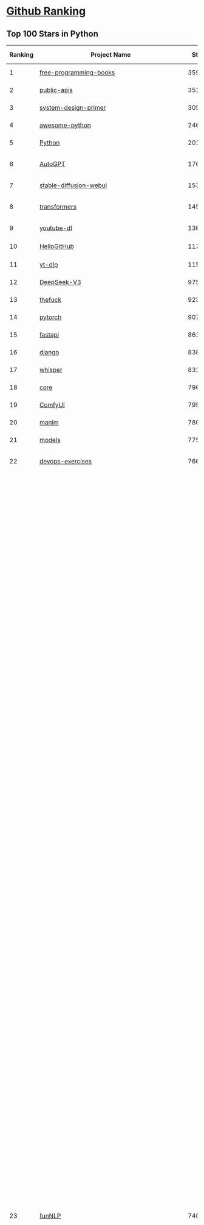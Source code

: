 [Github Ranking](../README.md)
==========

## Top 100 Stars in Python

| Ranking | Project Name | Stars | Forks | Language | Open Issues | Description | Last Commit |
| ------- | ------------ | ----- | ----- | -------- | ----------- | ----------- | ----------- |
| 1 | [free-programming-books](https://github.com/EbookFoundation/free-programming-books) | 359312 | 63531 | Python | 30 | :books: Freely available programming books | 2025-06-01T19:20:36Z |
| 2 | [public-apis](https://github.com/public-apis/public-apis) | 351020 | 36896 | Python | 10 | A collective list of free APIs | 2025-05-20T15:56:34Z |
| 3 | [system-design-primer](https://github.com/donnemartin/system-design-primer) | 305912 | 50578 | Python | 242 | Learn how to design large-scale systems. Prep for the system design interview.  Includes Anki flashcards. | 2025-05-21T11:13:33Z |
| 4 | [awesome-python](https://github.com/vinta/awesome-python) | 246469 | 25805 | Python | 0 | An opinionated list of awesome Python frameworks, libraries, software and resources. | 2024-08-11T17:10:18Z |
| 5 | [Python](https://github.com/TheAlgorithms/Python) | 201317 | 46873 | Python | 67 | All Algorithms implemented in Python | 2025-06-09T17:53:59Z |
| 6 | [AutoGPT](https://github.com/Significant-Gravitas/AutoGPT) | 176094 | 45800 | Python | 143 | AutoGPT is the vision of accessible AI for everyone, to use and to build on. Our mission is to provide the tools, so that you can focus on what matters. | 2025-06-12T23:25:32Z |
| 7 | [stable-diffusion-webui](https://github.com/AUTOMATIC1111/stable-diffusion-webui) | 153440 | 28545 | Python | 2345 | Stable Diffusion web UI | 2025-05-03T06:17:03Z |
| 8 | [transformers](https://github.com/huggingface/transformers) | 145532 | 29327 | Python | 1051 | 🤗 Transformers: the model-definition framework for state-of-the-art machine learning models in text, vision, audio, and multimodal models, for both inference and training.  | 2025-06-12T22:19:40Z |
| 9 | [youtube-dl](https://github.com/ytdl-org/youtube-dl) | 136042 | 10362 | Python | 3643 | Command-line program to download videos from YouTube.com and other video sites | 2025-05-04T11:53:05Z |
| 10 | [HelloGitHub](https://github.com/521xueweihan/HelloGitHub) | 117215 | 10399 | Python | 191 | :octocat: 分享 GitHub 上有趣、入门级的开源项目。Share interesting, entry-level open source projects on GitHub. | 2025-06-09T07:42:21Z |
| 11 | [yt-dlp](https://github.com/yt-dlp/yt-dlp) | 115059 | 9086 | Python | 1554 | A feature-rich command-line audio/video downloader | 2025-06-12T23:25:08Z |
| 12 | [DeepSeek-V3](https://github.com/deepseek-ai/DeepSeek-V3) | 97582 | 15849 | Python | 38 | None | 2025-04-09T01:50:40Z |
| 13 | [thefuck](https://github.com/nvbn/thefuck) | 92303 | 3707 | Python | 282 | Magnificent app which corrects your previous console command. | 2024-07-19T14:56:13Z |
| 14 | [pytorch](https://github.com/pytorch/pytorch) | 90764 | 24426 | Python | 15098 | Tensors and Dynamic neural networks in Python with strong GPU acceleration | 2025-06-13T04:04:49Z |
| 15 | [fastapi](https://github.com/fastapi/fastapi) | 86186 | 7465 | Python | 51 | FastAPI framework, high performance, easy to learn, fast to code, ready for production | 2025-06-12T07:32:30Z |
| 16 | [django](https://github.com/django/django) | 83891 | 32642 | Python | 0 | The Web framework for perfectionists with deadlines. | 2025-06-12T20:35:14Z |
| 17 | [whisper](https://github.com/openai/whisper) | 83176 | 10099 | Python | 0 | Robust Speech Recognition via Large-Scale Weak Supervision | 2025-05-13T18:22:39Z |
| 18 | [core](https://github.com/home-assistant/core) | 79605 | 33992 | Python | 2553 | :house_with_garden: Open source home automation that puts local control and privacy first. | 2025-06-12T22:50:36Z |
| 19 | [ComfyUI](https://github.com/comfyanonymous/ComfyUI) | 79563 | 8799 | Python | 2333 | The most powerful and modular diffusion model GUI, api and backend with a graph/nodes interface. | 2025-06-13T00:17:14Z |
| 20 | [manim](https://github.com/3b1b/manim) | 78032 | 6729 | Python | 446 | Animation engine for explanatory math videos | 2025-06-10T16:01:37Z |
| 21 | [models](https://github.com/tensorflow/models) | 77547 | 45579 | Python | 1073 | Models and examples built with TensorFlow | 2025-06-09T19:41:53Z |
| 22 | [devops-exercises](https://github.com/bregman-arie/devops-exercises) | 76653 | 17191 | Python | 35 | Linux, Jenkins, AWS, SRE, Prometheus, Docker, Python, Ansible, Git, Kubernetes, Terraform, OpenStack, SQL, NoSQL, Azure, GCP, DNS, Elastic, Network, Virtualization. DevOps Interview Questions | 2025-04-24T19:36:05Z |
| 23 | [funNLP](https://github.com/fighting41love/funNLP) | 74065 | 14878 | Python | 33 | 中英文敏感词、语言检测、中外手机/电话归属地/运营商查询、名字推断性别、手机号抽取、身份证抽取、邮箱抽取、中日文人名库、中文缩写库、拆字词典、词汇情感值、停用词、反动词表、暴恐词表、繁简体转换、英文模拟中文发音、汪峰歌词生成器、职业名称词库、同义词库、反义词库、否定词库、汽车品牌词库、汽车零件词库、连续英文切割、各种中文词向量、公司名字大全、古诗词库、IT词库、财经词库、成语词库、地名词库、历史名人词库、诗词词库、医学词库、饮食词库、法律词库、汽车词库、动物词库、中文聊天语料、中文谣言数据、百度中文问答数据集、句子相似度匹配算法集合、bert资源、文本生成&摘要相关工具、cocoNLP信息抽取工具、国内电话号码正则匹配、清华大学XLORE:中英文跨语言百科知识图谱、清华大学人工智能技术系列报告、自然语言生成、NLU太难了系列、自动对联数据及机器人、用户名黑名单列表、罪名法务名词及分类模型、微信公众号语料、cs224n深度学习自然语言处理课程、中文手写汉字识别、中文自然语言处理 语料/数据集、变量命名神器、分词语料库+代码、任务型对话英文数据集、ASR 语音数据集 + 基于深度学习的中文语音识别系统、笑声检测器、Microsoft多语言数字/单位/如日期时间识别包、中华新华字典数据库及api(包括常用歇后语、成语、词语和汉字)、文档图谱自动生成、SpaCy 中文模型、Common Voice语音识别数据集新版、神经网络关系抽取、基于bert的命名实体识别、关键词(Keyphrase)抽取包pke、基于医疗领域知识图谱的问答系统、基于依存句法与语义角色标注的事件三元组抽取、依存句法分析4万句高质量标注数据、cnocr：用来做中文OCR的Python3包、中文人物关系知识图谱项目、中文nlp竞赛项目及代码汇总、中文字符数据、speech-aligner: 从“人声语音”及其“语言文本”产生音素级别时间对齐标注的工具、AmpliGraph: 知识图谱表示学习(Python)库：知识图谱概念链接预测、Scattertext 文本可视化(python)、语言/知识表示工具：BERT & ERNIE、中文对比英文自然语言处理NLP的区别综述、Synonyms中文近义词工具包、HarvestText领域自适应文本挖掘工具（新词发现-情感分析-实体链接等）、word2word：(Python)方便易用的多语言词-词对集：62种语言/3,564个多语言对、语音识别语料生成工具：从具有音频/字幕的在线视频创建自动语音识别(ASR)语料库、构建医疗实体识别的模型（包含词典和语料标注）、单文档非监督的关键词抽取、Kashgari中使用gpt-2语言模型、开源的金融投资数据提取工具、文本自动摘要库TextTeaser: 仅支持英文、人民日报语料处理工具集、一些关于自然语言的基本模型、基于14W歌曲知识库的问答尝试--功能包括歌词接龙and已知歌词找歌曲以及歌曲歌手歌词三角关系的问答、基于Siamese bilstm模型的相似句子判定模型并提供训练数据集和测试数据集、用Transformer编解码模型实现的根据Hacker News文章标题自动生成评论、用BERT进行序列标记和文本分类的模板代码、LitBank：NLP数据集——支持自然语言处理和计算人文学科任务的100部带标记英文小说语料、百度开源的基准信息抽取系统、虚假新闻数据集、Facebook: LAMA语言模型分析，提供Transformer-XL/BERT/ELMo/GPT预训练语言模型的统一访问接口、CommonsenseQA：面向常识的英文QA挑战、中文知识图谱资料、数据及工具、各大公司内部里大牛分享的技术文档 PDF 或者 PPT、自然语言生成SQL语句（英文）、中文NLP数据增强（EDA）工具、英文NLP数据增强工具 、基于医药知识图谱的智能问答系统、京东商品知识图谱、基于mongodb存储的军事领域知识图谱问答项目、基于远监督的中文关系抽取、语音情感分析、中文ULMFiT-情感分析-文本分类-语料及模型、一个拍照做题程序、世界各国大规模人名库、一个利用有趣中文语料库 qingyun 训练出来的中文聊天机器人、中文聊天机器人seqGAN、省市区镇行政区划数据带拼音标注、教育行业新闻语料库包含自动文摘功能、开放了对话机器人-知识图谱-语义理解-自然语言处理工具及数据、中文知识图谱：基于百度百科中文页面-抽取三元组信息-构建中文知识图谱、masr: 中文语音识别-提供预训练模型-高识别率、Python音频数据增广库、中文全词覆盖BERT及两份阅读理解数据、ConvLab：开源多域端到端对话系统平台、中文自然语言处理数据集、基于最新版本rasa搭建的对话系统、基于TensorFlow和BERT的管道式实体及关系抽取、一个小型的证券知识图谱/知识库、复盘所有NLP比赛的TOP方案、OpenCLaP：多领域开源中文预训练语言模型仓库、UER：基于不同语料+编码器+目标任务的中文预训练模型仓库、中文自然语言处理向量合集、基于金融-司法领域(兼有闲聊性质)的聊天机器人、g2pC：基于上下文的汉语读音自动标记模块、Zincbase 知识图谱构建工具包、诗歌质量评价/细粒度情感诗歌语料库、快速转化「中文数字」和「阿拉伯数字」、百度知道问答语料库、基于知识图谱的问答系统、jieba_fast 加速版的jieba、正则表达式教程、中文阅读理解数据集、基于BERT等最新语言模型的抽取式摘要提取、Python利用深度学习进行文本摘要的综合指南、知识图谱深度学习相关资料整理、维基大规模平行文本语料、StanfordNLP 0.2.0：纯Python版自然语言处理包、NeuralNLP-NeuralClassifier：腾讯开源深度学习文本分类工具、端到端的封闭域对话系统、中文命名实体识别：NeuroNER vs. BertNER、新闻事件线索抽取、2019年百度的三元组抽取比赛：“科学空间队”源码、基于依存句法的开放域文本知识三元组抽取和知识库构建、中文的GPT2训练代码、ML-NLP - 机器学习(Machine Learning)NLP面试中常考到的知识点和代码实现、nlp4han:中文自然语言处理工具集(断句/分词/词性标注/组块/句法分析/语义分析/NER/N元语法/HMM/代词消解/情感分析/拼写检查、XLM：Facebook的跨语言预训练语言模型、用基于BERT的微调和特征提取方法来进行知识图谱百度百科人物词条属性抽取、中文自然语言处理相关的开放任务-数据集-当前最佳结果、CoupletAI - 基于CNN+Bi-LSTM+Attention 的自动对对联系统、抽象知识图谱、MiningZhiDaoQACorpus - 580万百度知道问答数据挖掘项目、brat rapid annotation tool: 序列标注工具、大规模中文知识图谱数据：1.4亿实体、数据增强在机器翻译及其他nlp任务中的应用及效果、allennlp阅读理解:支持多种数据和模型、PDF表格数据提取工具 、 Graphbrain：AI开源软件库和科研工具，目的是促进自动意义提取和文本理解以及知识的探索和推断、简历自动筛选系统、基于命名实体识别的简历自动摘要、中文语言理解测评基准，包括代表性的数据集&基准模型&语料库&排行榜、树洞 OCR 文字识别 、从包含表格的扫描图片中识别表格和文字、语声迁移、Python口语自然语言处理工具集(英文)、 similarity：相似度计算工具包，java编写、海量中文预训练ALBERT模型 、Transformers 2.0 、基于大规模音频数据集Audioset的音频增强 、Poplar：网页版自然语言标注工具、图片文字去除，可用于漫画翻译 、186种语言的数字叫法库、Amazon发布基于知识的人-人开放领域对话数据集 、中文文本纠错模块代码、繁简体转换 、 Python实现的多种文本可读性评价指标、类似于人名/地名/组织机构名的命名体识别数据集 、东南大学《知识图谱》研究生课程(资料)、. 英文拼写检查库 、 wwsearch是企业微信后台自研的全文检索引擎、CHAMELEON：深度学习新闻推荐系统元架构 、 8篇论文梳理BERT相关模型进展与反思、DocSearch：免费文档搜索引擎、 LIDA：轻量交互式对话标注工具 、aili - the fastest in-memory index in the East 东半球最快并发索引 、知识图谱车音工作项目、自然语言生成资源大全 、中日韩分词库mecab的Python接口库、中文文本摘要/关键词提取、汉字字符特征提取器 (featurizer)，提取汉字的特征（发音特征、字形特征）用做深度学习的特征、中文生成任务基准测评 、中文缩写数据集、中文任务基准测评 - 代表性的数据集-基准(预训练)模型-语料库-baseline-工具包-排行榜、PySS3：面向可解释AI的SS3文本分类器机器可视化工具 、中文NLP数据集列表、COPE - 格律诗编辑程序、doccano：基于网页的开源协同多语言文本标注工具 、PreNLP：自然语言预处理库、简单的简历解析器，用来从简历中提取关键信息、用于中文闲聊的GPT2模型：GPT2-chitchat、基于检索聊天机器人多轮响应选择相关资源列表(Leaderboards、Datasets、Papers)、(Colab)抽象文本摘要实现集锦(教程 、词语拼音数据、高效模糊搜索工具、NLP数据增广资源集、微软对话机器人框架 、 GitHub Typo Corpus：大规模GitHub多语言拼写错误/语法错误数据集、TextCluster：短文本聚类预处理模块 Short text cluster、面向语音识别的中文文本规范化、BLINK：最先进的实体链接库、BertPunc：基于BERT的最先进标点修复模型、Tokenizer：快速、可定制的文本词条化库、中文语言理解测评基准，包括代表性的数据集、基准(预训练)模型、语料库、排行榜、spaCy 医学文本挖掘与信息提取 、 NLP任务示例项目代码集、 python拼写检查库、chatbot-list - 行业内关于智能客服、聊天机器人的应用和架构、算法分享和介绍、语音质量评价指标(MOSNet, BSSEval, STOI, PESQ, SRMR)、 用138GB语料训练的法文RoBERTa预训练语言模型 、BERT-NER-Pytorch：三种不同模式的BERT中文NER实验、无道词典 - 有道词典的命令行版本，支持英汉互查和在线查询、2019年NLP亮点回顾、 Chinese medical dialogue data 中文医疗对话数据集 、最好的汉字数字(中文数字)-阿拉伯数字转换工具、 基于百科知识库的中文词语多词义/义项获取与特定句子词语语义消歧、awesome-nlp-sentiment-analysis - 情感分析、情绪原因识别、评价对象和评价词抽取、LineFlow：面向所有深度学习框架的NLP数据高效加载器、中文医学NLP公开资源整理 、MedQuAD：(英文)医学问答数据集、将自然语言数字串解析转换为整数和浮点数、Transfer Learning in Natural Language Processing (NLP) 、面向语音识别的中文/英文发音辞典、Tokenizers：注重性能与多功能性的最先进分词器、CLUENER 细粒度命名实体识别 Fine Grained Named Entity Recognition、 基于BERT的中文命名实体识别、中文谣言数据库、NLP数据集/基准任务大列表、nlp相关的一些论文及代码, 包括主题模型、词向量(Word Embedding)、命名实体识别(NER)、文本分类(Text Classificatin)、文本生成(Text Generation)、文本相似性(Text Similarity)计算等，涉及到各种与nlp相关的算法，基于keras和tensorflow 、Python文本挖掘/NLP实战示例、 Blackstone：面向非结构化法律文本的spaCy pipeline和NLP模型通过同义词替换实现文本“变脸” 、中文 预训练 ELECTREA 模型: 基于对抗学习 pretrain Chinese Model 、albert-chinese-ner - 用预训练语言模型ALBERT做中文NER 、基于GPT2的特定主题文本生成/文本增广、开源预训练语言模型合集、多语言句向量包、编码、标记和实现：一种可控高效的文本生成方法、 英文脏话大列表 、attnvis：GPT2、BERT等transformer语言模型注意力交互可视化、CoVoST：Facebook发布的多语种语音-文本翻译语料库，包括11种语言(法语、德语、荷兰语、俄语、西班牙语、意大利语、土耳其语、波斯语、瑞典语、蒙古语和中文)的语音、文字转录及英文译文、Jiagu自然语言处理工具 - 以BiLSTM等模型为基础，提供知识图谱关系抽取 中文分词 词性标注 命名实体识别 情感分析 新词发现 关键词 文本摘要 文本聚类等功能、用unet实现对文档表格的自动检测，表格重建、NLP事件提取文献资源列表 、 金融领域自然语言处理研究资源大列表、CLUEDatasetSearch - 中英文NLP数据集：搜索所有中文NLP数据集，附常用英文NLP数据集 、medical_NER - 中文医学知识图谱命名实体识别 、(哈佛)讲因果推理的免费书、知识图谱相关学习资料/数据集/工具资源大列表、Forte：灵活强大的自然语言处理pipeline工具集 、Python字符串相似性算法库、PyLaia：面向手写文档分析的深度学习工具包、TextFooler：针对文本分类/推理的对抗文本生成模块、Haystack：灵活、强大的可扩展问答(QA)框架、中文关键短语抽取工具 | 2024-05-10T07:38:24Z |
| 24 | [langflow](https://github.com/langflow-ai/langflow) | 72791 | 6807 | Python | 418 | Langflow is a powerful tool for building and deploying AI-powered agents and workflows. | 2025-06-13T03:52:48Z |
| 25 | [Deep-Live-Cam](https://github.com/hacksider/Deep-Live-Cam) | 70881 | 10081 | Python | 83 | real time face swap and one-click video deepfake with only a single image | 2025-06-08T16:34:27Z |
| 26 | [screenshot-to-code](https://github.com/abi/screenshot-to-code) | 70141 | 8658 | Python | 100 | Drop in a screenshot and convert it to clean code (HTML/Tailwind/React/Vue) | 2025-06-11T17:31:00Z |
| 27 | [d2l-zh](https://github.com/d2l-ai/d2l-zh) | 69868 | 11671 | Python | 0 | 《动手学深度学习》：面向中文读者、能运行、可讨论。中英文版被70多个国家的500多所大学用于教学。 | 2024-07-30T09:32:19Z |
| 28 | [flask](https://github.com/pallets/flask) | 69735 | 16474 | Python | 3 | The Python micro framework for building web applications. | 2025-06-12T20:48:14Z |
| 29 | [gpt_academic](https://github.com/binary-husky/gpt_academic) | 68754 | 8353 | Python | 257 | 为GPT/GLM等LLM大语言模型提供实用化交互接口，特别优化论文阅读/润色/写作体验，模块化设计，支持自定义快捷按钮&函数插件，支持Python和C++等项目剖析&自译解功能，PDF/LaTex论文翻译&总结功能，支持并行问询多种LLM模型，支持chatglm3等本地模型。接入通义千问, deepseekcoder, 讯飞星火, 文心一言, llama2, rwkv, claude2, moss等。 | 2025-06-03T18:25:00Z |
| 30 | [awesome-machine-learning](https://github.com/josephmisiti/awesome-machine-learning) | 68385 | 14939 | Python | 0 | A curated list of awesome Machine Learning frameworks, libraries and software. | 2025-05-26T14:46:18Z |
| 31 | [cpython](https://github.com/python/cpython) | 67471 | 32128 | Python | 7223 | The Python programming language | 2025-06-12T23:11:08Z |
| 32 | [sherlock](https://github.com/sherlock-project/sherlock) | 66017 | 7588 | Python | 97 | Hunt down social media accounts by username across social networks | 2025-05-06T09:55:10Z |
| 33 | [PayloadsAllTheThings](https://github.com/swisskyrepo/PayloadsAllTheThings) | 65940 | 15433 | Python | 0 | A list of useful payloads and bypass for Web Application Security and Pentest/CTF | 2025-05-22T20:33:07Z |
| 34 | [ansible](https://github.com/ansible/ansible) | 65337 | 24026 | Python | 552 | Ansible is a radically simple IT automation platform that makes your applications and systems easier to deploy and maintain. Automate everything from code deployment to network configuration to cloud management, in a language that approaches plain English, using SSH, with no agents to install on remote systems. https://docs.ansible.com. | 2025-06-13T03:58:56Z |
| 35 | [gpt4free](https://github.com/xtekky/gpt4free) | 64450 | 13651 | Python | 9 | The official gpt4free repository \| various collection of powerful language models \| o4, o3 and deepseek r1, gpt-4.1, gemini 2.5 | 2025-06-13T03:38:37Z |
| 36 | [new-pac](https://github.com/Alvin9999/new-pac) | 63686 | 10034 | Python | 425 | 翻墙-科学上网、自由上网、免费科学上网、免费翻墙、fanqiang、油管youtube/视频下载、软件、VPN、一键翻墙浏览器，vps一键搭建翻墙服务器脚本/教程，免费shadowsocks/ss/ssr/v2ray/goflyway账号/节点，翻墙梯子，电脑、手机、iOS、安卓、windows、Mac、Linux、路由器翻墙、科学上网、youtube视频下载、youtube油管镜像/免翻墙网站、美区apple id共享账号、翻墙-科学上网-梯子 | 2025-06-13T03:53:54Z |
| 37 | [keras](https://github.com/keras-team/keras) | 63104 | 19576 | Python | 240 | Deep Learning for humans | 2025-06-11T23:25:08Z |
| 38 | [browser-use](https://github.com/browser-use/browser-use) | 63030 | 7117 | Python | 413 | 🌐 Make websites accessible for AI agents. Automate tasks online with ease. | 2025-06-13T01:38:28Z |
| 39 | [scikit-learn](https://github.com/scikit-learn/scikit-learn) | 62327 | 25921 | Python | 1586 | scikit-learn: machine learning in Python | 2025-06-12T15:23:09Z |
| 40 | [annotated_deep_learning_paper_implementations](https://github.com/labmlai/annotated_deep_learning_paper_implementations) | 60990 | 6152 | Python | 31 | 🧑‍🏫 60+ Implementations/tutorials of deep learning papers with side-by-side notes 📝; including transformers (original, xl, switch, feedback, vit, ...), optimizers (adam, adabelief, sophia, ...), gans(cyclegan, stylegan2, ...), 🎮 reinforcement learning (ppo, dqn), capsnet, distillation, ... 🧠 | 2024-08-24T09:18:59Z |
| 41 | [open-interpreter](https://github.com/OpenInterpreter/open-interpreter) | 59668 | 5076 | Python | 219 | A natural language interface for computers | 2025-04-23T07:18:30Z |
| 42 | [localstack](https://github.com/localstack/localstack) | 59274 | 4164 | Python | 253 | 💻 A fully functional local AWS cloud stack. Develop and test your cloud & Serverless apps offline | 2025-06-12T18:15:17Z |
| 43 | [markitdown](https://github.com/microsoft/markitdown) | 59030 | 3054 | Python | 209 | Python tool for converting files and office documents to Markdown. | 2025-06-04T04:09:25Z |
| 44 | [llama](https://github.com/meta-llama/llama) | 58364 | 9786 | Python | 437 | Inference code for Llama models | 2025-01-26T21:42:26Z |
| 45 | [OpenHands](https://github.com/All-Hands-AI/OpenHands) | 57948 | 6623 | Python | 262 | 🙌 OpenHands: Code Less, Make More | 2025-06-13T04:00:37Z |
| 46 | [scrapy](https://github.com/scrapy/scrapy) | 57028 | 10920 | Python | 453 | Scrapy, a fast high-level web crawling & scraping framework for Python. | 2025-06-10T23:28:09Z |
| 47 | [MetaGPT](https://github.com/FoundationAgents/MetaGPT) | 56359 | 6745 | Python | 27 | 🌟 The Multi-Agent Framework: First AI Software Company, Towards Natural Language Programming | 2025-05-16T13:18:18Z |
| 48 | [private-gpt](https://github.com/zylon-ai/private-gpt) | 56018 | 7496 | Python | 250 | Interact with your documents using the power of GPT, 100% privately, no data leaks | 2024-11-13T19:30:32Z |
| 49 | [you-get](https://github.com/soimort/you-get) | 55718 | 9761 | Python | 0 | :arrow_double_down: Dumb downloader that scrapes the web | 2025-04-27T15:33:25Z |
| 50 | [ragflow](https://github.com/infiniflow/ragflow) | 54977 | 5363 | Python | 2223 | RAGFlow is an open-source RAG (Retrieval-Augmented Generation) engine based on deep document understanding. | 2025-06-13T01:46:24Z |
| 51 | [face_recognition](https://github.com/ageitgey/face_recognition) | 54895 | 13612 | Python | 772 | The world's simplest facial recognition api for Python and the command line | 2024-08-21T06:22:36Z |
| 52 | [Real-Time-Voice-Cloning](https://github.com/CorentinJ/Real-Time-Voice-Cloning) | 54479 | 8998 | Python | 202 | Clone a voice in 5 seconds to generate arbitrary speech in real-time | 2025-05-30T11:41:05Z |
| 53 | [gpt-engineer](https://github.com/AntonOsika/gpt-engineer) | 54303 | 7165 | Python | 24 | CLI platform to experiment with codegen. Precursor to: https://lovable.dev | 2025-05-14T10:15:10Z |
| 54 | [yolov5](https://github.com/ultralytics/yolov5) | 54192 | 16984 | Python | 246 | YOLOv5 🚀 in PyTorch > ONNX > CoreML > TFLite | 2025-06-12T14:05:43Z |
| 55 | [faceswap](https://github.com/deepfakes/faceswap) | 54098 | 13415 | Python | 31 | Deepfakes Software For All | 2025-05-21T16:58:55Z |
| 56 | [openpilot](https://github.com/commaai/openpilot) | 54077 | 9810 | Python | 129 | openpilot is an operating system for robotics. Currently, it upgrades the driver assistance system on 300+ supported cars. | 2025-06-13T04:04:44Z |
| 57 | [servers](https://github.com/modelcontextprotocol/servers) | 53410 | 6079 | Python | 215 | Model Context Protocol Servers | 2025-06-12T12:43:04Z |
| 58 | [requests](https://github.com/psf/requests) | 52951 | 9477 | Python | 195 | A simple, yet elegant, HTTP library. | 2025-06-10T12:40:34Z |
| 59 | [hackingtool](https://github.com/Z4nzu/hackingtool) | 52740 | 5673 | Python | 51 | ALL IN ONE Hacking Tool For Hackers | 2025-03-03T15:17:19Z |
| 60 | [rich](https://github.com/Textualize/rich) | 52372 | 1841 | Python | 212 | Rich is a Python library for rich text and beautiful formatting in the terminal. | 2025-06-12T19:43:59Z |
| 61 | [LLaMA-Factory](https://github.com/hiyouga/LLaMA-Factory) | 52173 | 6298 | Python | 484 | Unified Efficient Fine-Tuning of 100+ LLMs & VLMs (ACL 2024) | 2025-06-12T08:10:38Z |
| 62 | [PaddleOCR](https://github.com/PaddlePaddle/PaddleOCR) | 50336 | 8308 | Python | 129 | Awesome multilingual OCR and Document Parsing toolkits based on PaddlePaddle (practical ultra lightweight OCR system, support 80+ languages recognition, provide data annotation and synthesis tools, support training and deployment among server, mobile, embedded and IoT devices) | 2025-06-13T03:37:11Z |
| 63 | [grok-1](https://github.com/xai-org/grok-1) | 50296 | 8353 | Python | 0 | Grok open release | 2024-08-30T04:17:25Z |
| 64 | [vllm](https://github.com/vllm-project/vllm) | 49506 | 7945 | Python | 1925 | A high-throughput and memory-efficient inference and serving engine for LLMs | 2025-06-13T03:35:17Z |
| 65 | [professional-programming](https://github.com/charlax/professional-programming) | 47684 | 3792 | Python | 0 | A collection of learning resources for curious software engineers | 2025-06-09T02:59:00Z |
| 66 | [GPT-SoVITS](https://github.com/RVC-Boss/GPT-SoVITS) | 47517 | 5229 | Python | 816 | 1 min voice data can also be used to train a good TTS model! (few shot voice cloning) | 2025-06-12T15:15:46Z |
| 67 | [big-list-of-naughty-strings](https://github.com/minimaxir/big-list-of-naughty-strings) | 47213 | 2156 | Python | 69 | The Big List of Naughty Strings is a list of strings which have a high probability of causing issues when used as user-input data. | 2024-04-18T03:26:59Z |
| 68 | [30-Days-Of-Python](https://github.com/Asabeneh/30-Days-Of-Python) | 46812 | 8937 | Python | 54 | 30 days of Python programming challenge is a step-by-step guide to learn the Python programming language in 30 days. This challenge may take more than100 days, follow your own pace.  These videos may help too: https://www.youtube.com/channel/UC7PNRuno1rzYPb1xLa4yktw | 2025-06-04T21:49:56Z |
| 69 | [OpenManus](https://github.com/FoundationAgents/OpenManus) | 46756 | 8160 | Python | 434 | No fortress, purely open ground.  OpenManus is Coming. | 2025-06-09T08:22:09Z |
| 70 | [autogen](https://github.com/microsoft/autogen) | 45901 | 6964 | Python | 503 | A programming framework for agentic AI 🤖 PyPi: autogen-agentchat Discord: https://aka.ms/autogen-discord Office Hour: https://aka.ms/autogen-officehour | 2025-06-12T22:18:35Z |
| 71 | [pandas](https://github.com/pandas-dev/pandas) | 45690 | 18592 | Python | 3653 | Flexible and powerful data analysis / manipulation library for Python, providing labeled data structures similar to R data.frame objects, statistical functions, and much more | 2025-06-12T19:11:01Z |
| 72 | [crawl4ai](https://github.com/unclecode/crawl4ai) | 45447 | 4306 | Python | 149 | 🚀🤖 Crawl4AI: Open-source LLM Friendly Web Crawler & Scraper. Don't be shy, join here: https://discord.gg/jP8KfhDhyN | 2025-06-12T10:23:07Z |
| 73 | [Fooocus](https://github.com/lllyasviel/Fooocus) | 45343 | 7114 | Python | 207 | Focus on prompting and generating | 2025-01-24T10:55:35Z |
| 74 | [text-generation-webui](https://github.com/oobabooga/text-generation-webui) | 43911 | 5660 | Python | 2540 | A Gradio web UI for Large Language Models with support for multiple inference backends. | 2025-06-12T15:38:47Z |
| 75 | [odoo](https://github.com/odoo/odoo) | 43574 | 28197 | Python | 3191 | Odoo. Open Source Apps To Grow Your Business. | 2025-06-13T02:08:00Z |
| 76 | [llama_index](https://github.com/run-llama/llama_index) | 42313 | 6059 | Python | 239 | LlamaIndex is the leading framework for building LLM-powered agents over your data. | 2025-06-13T00:55:06Z |
| 77 | [OpenBB](https://github.com/OpenBB-finance/OpenBB) | 41959 | 3775 | Python | 41 | Investment Research for Everyone, Everywhere. | 2025-06-12T20:26:56Z |
| 78 | [ultralytics](https://github.com/ultralytics/ultralytics) | 41895 | 8137 | Python | 318 | Ultralytics YOLO11 🚀 | 2025-06-12T17:19:57Z |
| 79 | [nanoGPT](https://github.com/karpathy/nanoGPT) | 41813 | 6987 | Python | 223 | The simplest, fastest repository for training/finetuning medium-sized GPTs. | 2024-12-09T23:53:04Z |
| 80 | [python-patterns](https://github.com/faif/python-patterns) | 41504 | 7016 | Python | 11 | A collection of design patterns/idioms in Python | 2025-05-07T15:49:35Z |
| 81 | [stablediffusion](https://github.com/Stability-AI/stablediffusion) | 41131 | 5252 | Python | 248 | High-Resolution Image Synthesis with Latent Diffusion Models | 2024-10-10T21:28:57Z |
| 82 | [sentry](https://github.com/getsentry/sentry) | 41095 | 4362 | Python | 2081 | Developer-first error tracking and performance monitoring | 2025-06-12T23:39:46Z |
| 83 | [ChatGLM-6B](https://github.com/THUDM/ChatGLM-6B) | 41059 | 5213 | Python | 556 | ChatGLM-6B: An Open Bilingual Dialogue Language Model \| 开源双语对话语言模型 | 2024-06-27T04:05:25Z |
| 84 | [diagrams](https://github.com/mingrammer/diagrams) | 41028 | 2634 | Python | 311 | :art: Diagram as Code for prototyping cloud system architectures | 2025-06-11T15:01:26Z |
| 85 | [ailearning](https://github.com/apachecn/ailearning) | 40983 | 11568 | Python | 2 | AiLearning：数据分析+机器学习实战+线性代数+PyTorch+NLTK+TF2 | 2024-11-12T16:21:55Z |
| 86 | [ColossalAI](https://github.com/hpcaitech/ColossalAI) | 40959 | 4522 | Python | 427 | Making large AI models cheaper, faster and more accessible | 2025-06-12T07:57:40Z |
| 87 | [TTS](https://github.com/coqui-ai/TTS) | 40690 | 5236 | Python | 15 | 🐸💬 - a deep learning toolkit for Text-to-Speech, battle-tested in research and production | 2024-08-16T12:07:14Z |
| 88 | [airflow](https://github.com/apache/airflow) | 40530 | 15153 | Python | 1139 | Apache Airflow - A platform to programmatically author, schedule, and monitor workflows | 2025-06-13T03:45:44Z |
| 89 | [unsloth](https://github.com/unslothai/unsloth) | 40476 | 3209 | Python | 795 | Fine-tuning & Reinforcement Learning for LLMs. 🦥 Train Qwen3, Llama 4, DeepSeek-R1, Gemma 3, TTS 2x faster with 70% less VRAM. | 2025-06-12T08:23:36Z |
| 90 | [black](https://github.com/psf/black) | 40354 | 2589 | Python | 340 | The uncompromising Python code formatter | 2025-06-13T01:39:55Z |
| 91 | [streamlit](https://github.com/streamlit/streamlit) | 39871 | 3500 | Python | 1066 | Streamlit — A faster way to build and share data apps. | 2025-06-13T03:11:30Z |
| 92 | [freqtrade](https://github.com/freqtrade/freqtrade) | 39669 | 7888 | Python | 29 | Free, open source crypto trading bot | 2025-06-13T03:37:45Z |
| 93 | [cheat.sh](https://github.com/chubin/cheat.sh) | 39490 | 1818 | Python | 123 | the only cheat sheet you need | 2025-02-01T13:32:00Z |
| 94 | [mitmproxy](https://github.com/mitmproxy/mitmproxy) | 39451 | 4215 | Python | 335 | An interactive TLS-capable intercepting HTTP proxy for penetration testers and software developers. | 2025-06-11T18:34:33Z |
| 95 | [bert](https://github.com/google-research/bert) | 39217 | 9678 | Python | 791 | TensorFlow code and pre-trained models for BERT | 2024-07-23T23:39:41Z |
| 96 | [Deep-Learning-Papers-Reading-Roadmap](https://github.com/floodsung/Deep-Learning-Papers-Reading-Roadmap) | 39059 | 7350 | Python | 52 | Deep Learning papers reading roadmap for anyone who are eager to learn this amazing tech! | 2022-11-27T13:18:32Z |
| 97 | [DeepSpeed](https://github.com/deepspeedai/DeepSpeed) | 38831 | 4417 | Python | 1065 | DeepSpeed is a deep learning optimization library that makes distributed training and inference easy, efficient, and effective. | 2025-06-12T20:18:51Z |
| 98 | [FastChat](https://github.com/lm-sys/FastChat) | 38727 | 4718 | Python | 830 | An open platform for training, serving, and evaluating large language models. Release repo for Vicuna and Chatbot Arena. | 2025-06-02T15:22:03Z |
| 99 | [gradio](https://github.com/gradio-app/gradio) | 38556 | 2942 | Python | 434 | Build and share delightful machine learning apps, all in Python. 🌟 Star to support our work! | 2025-06-13T01:05:33Z |
| 100 | [quivr](https://github.com/QuivrHQ/quivr) | 37981 | 3645 | Python | 4 | Opiniated RAG for integrating GenAI in your apps 🧠   Focus on your product rather than the RAG. Easy integration in existing products with customisation!  Any LLM: GPT4, Groq, Llama. Any Vectorstore: PGVector, Faiss. Any Files. Anyway you want.  | 2025-06-12T18:41:48Z |


